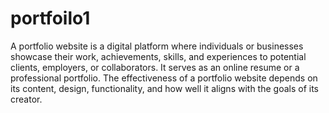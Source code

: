 # portfoilo1
A portfolio website is a digital platform where individuals or businesses showcase their work, achievements, skills, and experiences to potential clients, employers, or collaborators. It serves as an online resume or a professional portfolio. The effectiveness of a portfolio website depends on its content, design, functionality, and how well it aligns with the goals of its creator.
